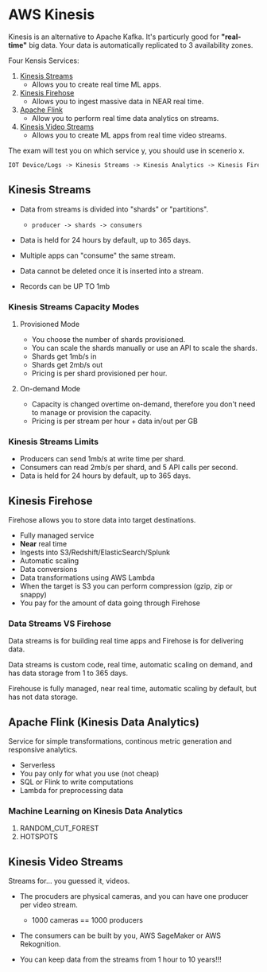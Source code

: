 # AWS Kinesis

Kinesis is an alternative to Apache Kafka. It's particurly good for **"real-time"** big data. Your data is automatically replicated to 3 availability zones.

Four Kensis Services:

1. [Kinesis Streams](#kinesis-streams)
    - Allows you to create real time ML apps.
2. [Kinesis Firehose](#kinesis-firehose)
    - Allows you to ingest massive data in NEAR real time.
3. [Apache Flink](#apache-flink-kinesis-data-analytics)
    - Allow you to perform real time data analytics on streams.
4. [Kinesis Video Streams](#kinesis-video-streams)
    - Allows you to create ML apps from real time video streams.

The exam will test you on which service y, you should use in scenerio x.

```md
IOT Device/Logs -> Kinesis Streams -> Kinesis Analytics -> Kinesis Firehose -> S3 Bucket
```

## Kinesis Streams

- Data from streams is divided into "shards" or "partitions".

    - `producer -> shards -> consumers`

- Data is held for 24 hours by default, up to 365 days.
- Multiple apps can "consume" the same stream.
- Data cannot be deleted once it is inserted into a stream.
- Records can be UP TO 1mb

### Kinesis Streams Capacity Modes

1. Provisioned Mode

    - You choose the number of shards provisioned.
    - You can scale the shards manually or use an API to scale the shards.
    - Shards get 1mb/s in
    - Shards get 2mb/s out
    - Pricing is per shard provisioned per hour.

2. On-demand Mode

    - Capacity is changed overtime on-demand, therefore you don't need to manage or provision the capacity.
    - Pricing is per stream per hour + data in/out per GB

### Kinesis Streams Limits

- Producers can send 1mb/s at write time per shard.
- Consumers can read 2mb/s per shard, and 5 API calls per second.
- Data is held for 24 hours by default, up to 365 days.

## Kinesis Firehose

Firehose allows you to store data into target destinations.
- Fully managed service
- **Near** real time
- Ingests into S3/Redshift/ElasticSearch/Splunk
- Automatic scaling
- Data conversions
- Data transformations using AWS Lambda
- When the target is S3 you can perform compression (gzip, zip or snappy)
- You pay for the amount of data going through Firehose

### Data Streams VS Firehose

Data streams is for building real time apps and Firehose is for delivering data.

Data streams is custom code, real time, automatic scaling on demand, and has data storage from 1 to 365 days.

Firehouse is fully managed, near real time, automatic scaling by default, but has not data storage.

## Apache Flink (Kinesis Data Analytics)

Service for simple transformations, continous metric generation and responsive analytics.
- Serverless
- You pay only for what you use (not cheap)
- SQL or Flink to write computations
- Lambda for preprocessing data

### Machine Learning on Kinesis Data Analytics

1. RANDOM_CUT_FOREST
2. HOTSPOTS

## Kinesis Video Streams

Streams for... you guessed it, videos.

- The procuders are physical cameras, and you can have one producer per video stream.
    - 1000 cameras == 1000 producers

- The consumers can be built by you, AWS SageMaker or AWS Rekognition.

- You can keep data from the streams from 1 hour to 10 years!!!